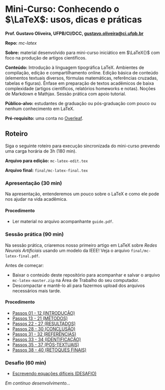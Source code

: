 # Mini-Curso: Conhecendo o $\LaTeX$: usos, dicas e práticas

**Prof. Gustavo Oliveira, UFPB/CI/DCC, gustavo.oliveira@ci.ufpb.br**

**Repo:** _mc-latex_

**Sobre:** material desenvolvido para mini-curso iniciático em $\LaTeX{}$ com foco na produção de artigos científicos.

**Conteúdo:** Introdução à linguagem tipográfica LaTeX. Ambientes de compilação, edição e compartilhamento online. Edição básica de conteúdo (elementos textuais diversos, fórmulas matemáticas, referências cruzadas, tabelas e figuras). Ênfase em preparação de textos acadêmicos de baixa complexidade (artigos científicos, relatórios homeworks e notas). Noções de Markdown e Mathjax. Sessão prática com apoio tutorial.

**Público-alvo:** estudantes de graduação ou pós-graduação com pouco ou nenhum conhecimento em LaTeX. 

**Pré-requisito:** uma conta no [Overleaf](www.overleaf.com). 


## Roteiro 

Siga o seguinte roteiro para execução sincronizada do mini-curso prevendo uma carga horária de 3h (180 min).

**Arquivo para edição:** `mc-latex-edit.tex`

**Arquivo final:** `final/mc-latex-final.tex`

### Apresentação (30 min)

Na apresentação, entenderemos um pouco sobre o LaTeX e como ele pode nos ajudar na vida acadêmica.

#### Procedimento

- Ler material no arquivo acompanhante `guide.pdf`.

### Sessão prática (90 min)

Na sessão prática, criaremos nosso primeiro artigo em LaTeX sobre _Redes Neurais Artificiais_ usando um modelo da IEEE! Veja o arquivo `final/mc-latex-final.pdf`.

Antes de começar: 

- Baixar o conteúdo deste repositório para acompanhar e salvar o arquivo `mc-latex-master.zip` na Área de Trabalho do seu computador.
- Descompactar e mantê-lo ali para fazermos upload dos arquivos necessários mais tarde. 

#### Procedimento

- [Passos 01 - 12 (INTRODUÇÃO)](tutorial/tutorial-passos1-12.md)
- [Passos 13 - 21 (MÉTODOS)](tutorial/tutorial-passos13-21.md)
- [Passos 22 - 27 (RESULTADOS)](tutorial/tutorial-passos22-27.md)
- [Passos 28 - 30 (CONCLUSÃO)](tutorial/tutorial-passos28-30.md)
- [Passos 31 - 32 (REFERÊNCIAS)](tutorial/tutorial-passos31-33.md)
- [Passos 33 - 34 (IDENTIFICAÇÃO)](tutorial/tutorial-passos33-34.md)
- [Passos 35 - 37 (PÓS-TEXTUAIS)](tutorial/tutorial-passos35-37.md)
- [Passos 38 - 40 (RETOQUES FINAIS)](tutorial/tutorial-passos38-40.md)


### Desafio (60 min)

- [Escrevendo equações difíceis (DESAFIO)](tutorial/tutorial-desafio.md)

_Em contínuo desenvolvimento..._ 
